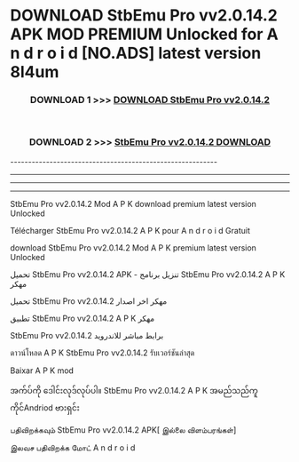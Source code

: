 # DOWNLOAD StbEmu Pro vv2.0.14.2  APK MOD PREMIUM Unlocked for A n d r o i d [NO.ADS] latest version 8l4um 



<div align="center">

<h3>DOWNLOAD 1 >>> <a href="https://getmod2.web.app/?judul=StbEmu Pro vv2.0.14.2 ">DOWNLOAD StbEmu Pro vv2.0.14.2 </a></h3><br>

<h3>DOWNLOAD 2 >>> <a href="https://getmod2.web.app/?judul=StbEmu Pro vv2.0.14.2 ">StbEmu Pro vv2.0.14.2  DOWNLOAD </a></h3>

</div>
----------------------------------------------------------

----------------------------------------------------------

----------------------------------------------------------

----------------------------------------------------------

StbEmu Pro vv2.0.14.2  Mod A P K download premium latest version Unlocked

Télécharger StbEmu Pro vv2.0.14.2  A P K pour A n d r o i d Gratuit

download StbEmu Pro vv2.0.14.2  Mod A P K premium latest version Unlocked

تحميل StbEmu Pro vv2.0.14.2  APK - تنزيل برنامج StbEmu Pro vv2.0.14.2  A P K مهكر

تحميل StbEmu Pro vv2.0.14.2  مهكر اخر اصدار

تطبيق StbEmu Pro vv2.0.14.2  A P K مهكر

StbEmu Pro vv2.0.14.2  برابط مباشر للاندرويد

ดาวน์โหลด A P K StbEmu Pro vv2.0.14.2  รับเวอร์ชันล่าสุด

Baixar A P K mod

အက်ပ်ကို ဒေါင်းလုဒ်လုပ်ပါ။ StbEmu Pro vv2.0.14.2  A P K အမည်သည်ကူကိုင်Andriod ဗားရှင်း

பதிவிறக்கவும் StbEmu Pro vv2.0.14.2  APK[ இல்லை விளம்பரங்கள்] 
 
இலவச பதிவிறக்க மோட் A n d r o i d



